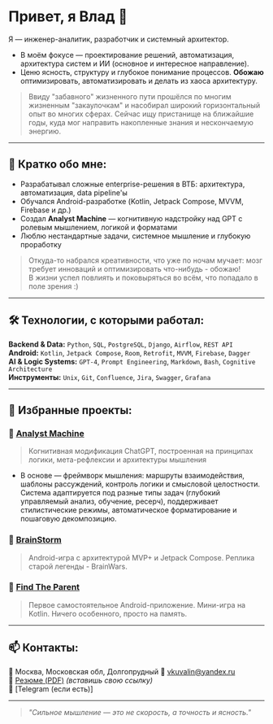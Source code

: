 # Привет, я Влад 👋

Я — инженер-аналитик, разработчик и системный архитектор.  
- В моём фокусе — проектирование решений, автоматизация, архитектура систем и ИИ (основное и интересное направление).  
- Ценю ясность, структуру и глубокое понимание процессов. **Обожаю** оптимизировать, автоматизировать и делать из хаоса архитектуру.

> Ввиду "забавного" жизненного пути прошёлся по многим жизненным "закаулочкам" и насобирал широкий горизонтальный опыт во многих сферах.
> Сейчас ищу пристанище на ближайшие годы, куда мог направить накопленные знания и нескончаемую энергию.

---

## 🧠 Кратко обо мне:

- Разрабатывал сложные enterprise-решения в ВТБ: архитектура, автоматизация, data pipeline'ы
- Обучался Android-разработке (Kotlin, Jetpack Compose, MVVM, Firebase и др.)
- Создал **Analyst Machine** — когнитивную надстройку над GPT с ролевым мышлением, логикой и форматами
- Люблю нестандартные задачи, системное мышление и глубокую проработку

> Откуда-то набрался креативности, что уже по ночам мучает: мозг требует инноваций и оптимизировать что-нибудь - обожаю!   
> В жизни успел повлиять и поковыряться во всём, что попадало в поле зрения :)

---

## 🛠️ Технологии, с которыми работал:

**Backend & Data:** `Python`, `SQL`, `PostgreSQL`, `Django`, `Airflow`, `REST API`  
**Android:** `Kotlin`, `Jetpack Compose`, `Room`, `Retrofit`, `MVVM`, `Firebase`, `Dagger`  
**AI & Logic Systems:** `GPT-4`, `Prompt Engineering`, `Markdown`, `Bash`, `Cognitive Architecture`  
**Инструменты:** `Unix`, `Git`, `Confluence`, `Jira`, `Swagger`, `Grafana`

---

## 📌 Избранные проекты:

### 🧠 [Analyst Machine](https://github.com/Vkuvalin/Analyst-Machine)
> Когнитивная модификация ChatGPT, построенная на принципах логики, мета-рефлексии и архитектуры мышления  

- В основе — фреймворк мышления: маршруты взаимодействия, шаблоны рассуждений,
контроль логики и смысловой целостности. Система адаптируется под разные типы
задач (глубокий управляемый анализ, обучение, ресерч), поддерживает стилистические
режимы, автоматическое форматирование и пошаговую декомпозицию.

### 📱 [BrainStorm](https://github.com/Vkuvalin/BrainStorm)
> Android-игра с архитектурой MVP+ и Jetpack Compose. Реплика старой легенды - BrainWars.

### 🧩 [Find The Parent](https://github.com/Vkuvalin/FindTheParent)
> Первое самостоятельное Android-приложение. Мини-игра на Kotlin. Ничего особенного, просто на память.

---

## 📫 Контакты:

📍 Москва, Московская обл, Долгопрудный
📧 vkuvalin@yandex.ru  
🔗 [Резюме (PDF)](https://hh.ru/applicant/resumes/view?resume_id=example) *(вставишь свою ссылку)*  
🔗 [Telegram (если есть)]  

---

> _"Сильное мышление — это не скорость, а точность и ясность."_  
